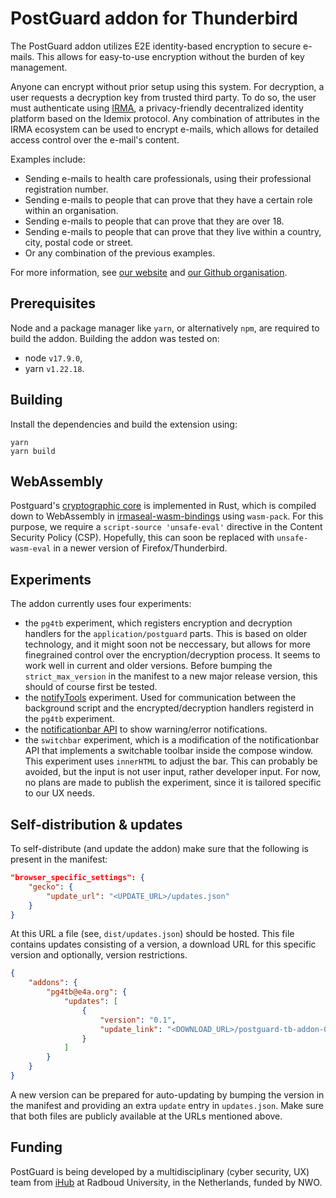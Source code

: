 # PostGuard addon for Thunderbird

The PostGuard addon utilizes E2E identity-based encryption to secure
e-mails. This allows for easy-to-use encryption without the burden of key
management.

Anyone can encrypt without prior setup using this system. For decryption, a
user requests a decryption key from trusted third party. To do so, the user
must authenticate using [IRMA](https://irma.app/), a privacy-friendly
decentralized identity platform based on the Idemix protocol. Any combination of
attributes in the IRMA ecosystem can be used to encrypt e-mails, which allows for
detailed access control over the e-mail's content.

Examples include:

-   Sending e-mails to health care professionals, using their professional registration number.
-   Sending e-mails to people that can prove that they have a certain role within an organisation.
-   Sending e-mails to people that can prove that they are over 18.
-   Sending e-mails to people that can prove that they live within a country, city, postal code or street.
-   Or any combination of the previous examples.

For more information, see [our website](https://postguard.eu/) and [our Github
organisation](https://github.com/encryption4all/irmaseal).

## Prerequisites

Node and a package manager like `yarn`, or alternatively `npm`, are required to
build the addon. Building the addon was tested on:

-   node `v17.9.0`,
-   yarn `v1.22.18`.

## Building

Install the dependencies and build the extension using:

```
yarn
yarn build
```

## WebAssembly

Postguard's [cryptographic
core](https://github.com/encryption4all/irmaseal/tree/main/irmaseal-core) is
implemented in Rust, which is compiled down to WebAssembly in
[irmaseal-wasm-bindings](https://github.com/encryption4all/irmaseal/tree/main/irmaseal-wasm-bindings)
using `wasm-pack`. For this purpose, we require a `script-source 'unsafe-eval'`
directive in the Content Security Policy (CSP). Hopefully, this can soon be
replaced with `unsafe-wasm-eval` in a newer version of Firefox/Thunderbird.

## Experiments

The addon currently uses four experiments:

-   the `pg4tb` experiment, which registers encryption and decryption handlers for the `application/postguard` parts. This is based on older technology, and it might soon not be neccessary, but allows for more finegrained control over the encryption/decryption process. It seems to work well in current and older versions. Before bumping the `strict_max_version` in the manifest to a new major release version, this should of course first be tested.
-   the [notifyTools](https://github.com/thundernest/addon-developer-support/tree/master/auxiliary-apis/NotifyTools) experiment. Used for communication between the background script and the encrypted/decryption handlers registerd in the `pg4tb` experiment.
-   the [notificationbar API](https://github.com/jobisoft/notificationbar-API) to show warning/error notifications.
-   the `switchbar` experiment, which is a modification of the notificationbar API that implements a switchable toolbar inside the compose window. This experiment uses `innerHTML` to adjust the bar. This can probably be avoided, but the input is not user input, rather developer input. For now, no plans are made to publish the experiment, since it is tailored specific to our UX needs.

## Self-distribution & updates

To self-distribute (and update the addon) make sure that the following is present in the manifest:

```json
"browser_specific_settings": {
    "gecko": {
        "update_url": "<UPDATE_URL>/updates.json"
    }
}
```

At this URL a file (see, `dist/updates.json`) should be hosted. This file
contains updates consisting of a version, a download URL for this specific
version and optionally, version restrictions.

```json
{
    "addons": {
        "pg4tb@e4a.org": {
            "updates": [
                {
                    "version": "0.1",
                    "update_link": "<DOWNLOAD_URL>/postguard-tb-addon-0.1.xpi"
                }
            ]
        }
    }
}
```

A new version can be prepared for auto-updating by bumping the version in the
manifest and providing an extra `update` entry in `updates.json`. Make sure
that both files are publicly available at the URLs mentioned above.

## Funding

PostGuard is being developed by a multidisciplinary (cyber security, UX) team from
[iHub](https://ihub.ru.nl/) at Radboud University, in the Netherlands, funded
by NWO.
